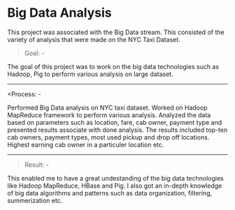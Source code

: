 # Big Data Analysis

This project was associated with the Big Data stream. This consisted of the variety of analysis that were made on the NYC Taxi Dataset.

>Goal: - 

The goal of this project was to work on the big data technologies such as Hadoop, Pig to perform various analysis on large dataset.

<hr>

<Process: -

Performed Big Data analysis on NYC taxi dataset. Worked on Hadoop MapReduce framework to perform various analysis. Analyzed the data based on parameters such as location, fare, cab owner, payment type and presented results associate with done analysis. The results included top-ten cab owners, payment types, most used pickup and drop off locations. Highest earning cab owner in a particuler location etc.

<hr>

>Result: - 

This enabled me to have a great undestanding of the big data technologies like Hadoop MapReduce, HBase and Pig. I also got an in-depth knowledge of big data algorithms and patterns such as data organization, filtering, summerization etc.
